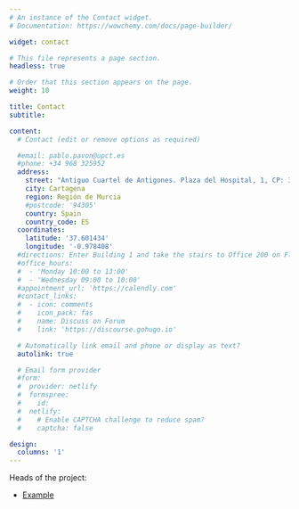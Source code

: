 ```yaml
---
# An instance of the Contact widget.
# Documentation: https://wowchemy.com/docs/page-builder/

widget: contact

# This file represents a page section.
headless: true

# Order that this section appears on the page.
weight: 10

title: Contact
subtitle:

content:
  # Contact (edit or remove options as required)

  #email: pablo.pavon@upct.es
  #phone: +34 968 325952
  address:
    street: "Antiguo Cuartel de Antigones. Plaza del Hospital, 1, CP: 30203"
    city: Cartagena
    region: Región de Murcia
    #postcode: '94305'
    country: Spain
    country_code: ES
  coordinates:
    latitude: '37.601434'
    longitude: '-0.978408'
  #directions: Enter Building 1 and take the stairs to Office 200 on Floor 2
  #office_hours:
  #  - 'Monday 10:00 to 13:00'
  #  - 'Wednesday 09:00 to 10:00'
  #appointment_url: 'https://calendly.com'
  #contact_links:
  #  - icon: comments
  #    icon_pack: fas
  #    name: Discuss on Forum
  #    link: 'https://discourse.gohugo.io'

  # Automatically link email and phone or display as text?
  autolink: true

  # Email form provider
  #form:
  #  provider: netlify
  #  formspree:
  #    id:
  #  netlify:
  #    # Enable CAPTCHA challenge to reduce spam?
  #    captcha: false

design:
  columns: '1'
---
```


Heads of the project:
- [Example](mailto:example@example.com)